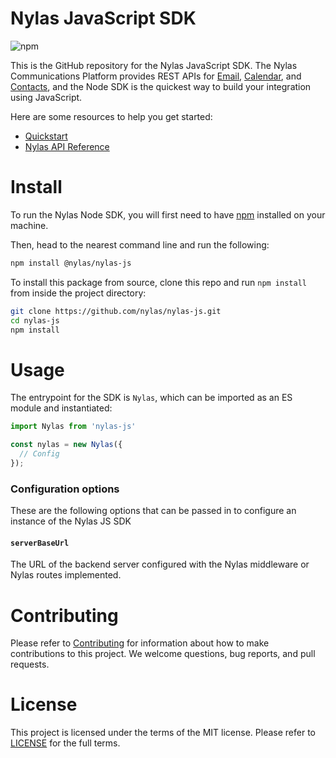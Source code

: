 # Nylas JavaScript SDK

![npm](https://img.shields.io/npm/v/@nylas/nylas-js)

This is the GitHub repository for the Nylas JavaScript SDK. The Nylas Communications Platform provides REST APIs for [Email](https://developer.nylas.com/docs/connectivity/email/), [Calendar](https://developer.nylas.com/docs/connectivity/calendar/), and [Contacts](https://developer.nylas.com/docs/connectivity/contacts/), and the Node SDK is the quickest way to build your integration using JavaScript.

Here are some resources to help you get started:

- [Quickstart](https://developer.nylas.com/docs/the-basics/quickstart/)
- [Nylas API Reference](https://developer.nylas.com/docs/api/)


# Install

To run the Nylas Node SDK, you will first need to have [npm](https://www.npmjs.com/get-npm) installed on your machine.

Then, head to the nearest command line and run the following:
```bash
npm install @nylas/nylas-js
```

To install this package from source, clone this repo and run `npm install` from inside the project directory:

```bash
git clone https://github.com/nylas/nylas-js.git
cd nylas-js
npm install
```

# Usage

The entrypoint for the SDK is `Nylas`, which can be imported as an ES module and instantiated:

```javascript
import Nylas from 'nylas-js'

const nylas = new Nylas({
  // Config
});
```

### Configuration options
These are the following options that can be passed in to configure an instance of the Nylas JS SDK

#### `serverBaseUrl`
The URL of the backend server configured with the Nylas middleware or Nylas routes implemented.

# Contributing

Please refer to [Contributing](Contributing.md) for information about how to make contributions to this project. We welcome questions, bug reports, and pull requests.

# License

This project is licensed under the terms of the MIT license. Please refer to [LICENSE](LICENSE.txt) for the full terms. 


